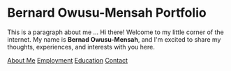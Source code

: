# Bernard Owusu-Mensah Portfolio

This is a paragraph about me ...
Hi there! Welcome to my little corner of the internet. My name is **Bernad Owusu-Mensah**, and I'm excited to share my thoughts, experiences, and interests with you here. 


[About Me](about.markdown)
[Employment](employment.markdown)
[Education](education.markdown)
[Contact](contact.markdown)
